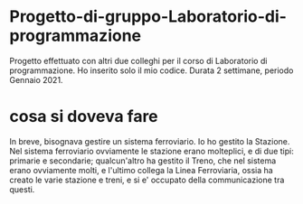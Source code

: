 # Progetto-di-gruppo-Laboratorio-di-programmazione
Progetto effettuato con altri due colleghi per il corso di Laboratorio di programmazione. Ho inserito solo il mio codice. Durata 2 settimane, periodo Gennaio 2021.
# cosa si doveva fare
In breve, bisognava gestire un sistema ferroviario. Io ho gestito la Stazione. Nel sistema ferroviario ovviamente le stazione erano molteplici, 
e di due tipi: primarie e secondarie; qualcun'altro ha gestito il Treno, che nel sistema erano ovviamente molti, e l'ultimo collega la Linea Ferroviaria, ossia ha creato
le varie stazione e treni, e si e' occupato della communicazione tra questi.
